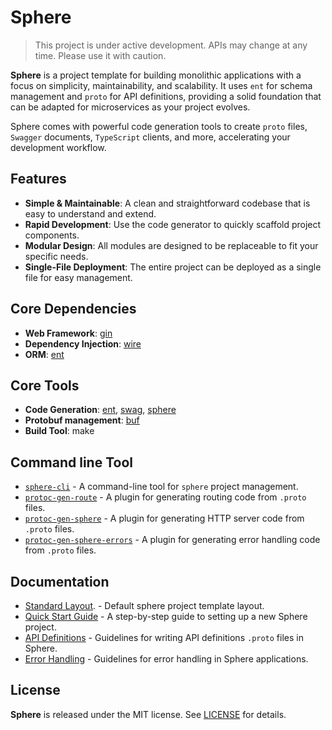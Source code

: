 # Sphere

> This project is under active development. APIs may change at any time. Please use it with caution.

**Sphere** is a project template for building monolithic applications with a focus on simplicity, maintainability, and scalability. It uses `ent` for schema management and `proto` for API definitions, providing a solid foundation that can be adapted for microservices as your project evolves.

Sphere comes with powerful code generation tools to create `proto` files, `Swagger` documents, `TypeScript` clients, and more, accelerating your development workflow.

## Features

- **Simple & Maintainable**: A clean and straightforward codebase that is easy to understand and extend.
- **Rapid Development**: Use the code generator to quickly scaffold project components.
- **Modular Design**: All modules are designed to be replaceable to fit your specific needs.
- **Single-File Deployment**: The entire project can be deployed as a single file for easy management.

## Core Dependencies

- **Web Framework**: [gin](https://gin-gonic.com)
- **Dependency Injection**: [wire](https://github.com/google/wire)
- **ORM**: [ent](https://entgo.io)

## Core Tools

- **Code Generation**: [ent](https://entgo.io), [swag](https://github.com/swaggo/swag), [sphere](cmd/README.md)
- **Protobuf management**: [buf](https://buf.build)
- **Build Tool**: make

## Command line Tool

- [`sphere-cli`](cmd/sphere-cli/README.md) - A command-line tool for `sphere` project management.
- [`protoc-gen-route`](cmd/protoc-gen-route/README.md) - A plugin for generating routing code from `.proto` files.
- [`protoc-gen-sphere`](cmd/protoc-gen-sphere/README.md) - A plugin for generating HTTP server code from `.proto` files.
- [`protoc-gen-sphere-errors`](cmd/protoc-gen-sphere-errors/README.md) - A plugin for generating error handling code from `.proto` files.

## Documentation

- [Standard Layout](./layout/README.md). - Default sphere project template layout.
- [Quick Start Guide](./layout/docs/QUICK_START.md) - A step-by-step guide to setting up a new Sphere project.
- [API Definitions](./layout/docs/API_DEFINITIONS.md) - Guidelines for writing API definitions `.proto` files in Sphere.
- [Error Handling](./layout/docs/ERROR_HANDLING.md) - Guidelines for error handling in Sphere applications.

## License

**Sphere**  is released under the MIT license. See [LICENSE](LICENSE) for details.